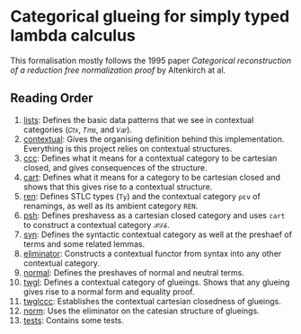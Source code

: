 # Categorical glueing for simply typed lambda calculus

This formalisation mostly follows the 1995 paper *Categorical reconstruction of a reduction free normalization proof* by Altenkirch at al.

## Reading Order

1. [lists](lists.agda): Defines the basic data patterns that we see in contextual categories (`𝐶𝑡𝑥`, `𝑇𝑚𝑠`, and `𝑉𝑎𝑟`).
2. [contextual](contextual.agda): Gives the organising definition behind this implementation. Everything is this project relies on contextual structures.
3. [ccc](ccc.agda): Defines what it means for a contextual category to be cartesian closed, and gives consequences of the structure.
4. [cart](cart.agda): Defines what it means for a category to be cartesian closed and shows that this gives rise to a contextual structure.
5. [ren](ren.agda): Defines STLC types (`Ty`) and the contextual category `ρεν` of renamings, as well as its ambient category `REN`.
6. [psh](psh.agda): Defines preshavess as a cartesian closed category and uses `cart` to construct a contextual category `𝒫𝒮𝒽`.
7. [syn](syn.agda): Defines the syntactic contextual category as well at the preshaef of terms and some related lemmas.
8. [eliminator](eliminator.agda): Constructs a contextual functor from syntax into any other contextual category.
9. [normal](normal.agda): Defines the preshaves of normal and neutral terms.
10. [twgl](twgl.agda): Defines a contextual category of glueings. Shows that any glueing gives rise to a normal form and equality proof.
11. [twglccc](twglccc.agda): Establishes the contextual cartesian closedness of glueings.
12. [norm](norm.agda): Uses the eliminator on the catesian structure of glueings.
13. [tests](tests.agda): Contains some tests.
